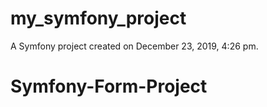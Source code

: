 my_symfony_project
==================

A Symfony project created on December 23, 2019, 4:26 pm.
# Symfony-Form-Project
